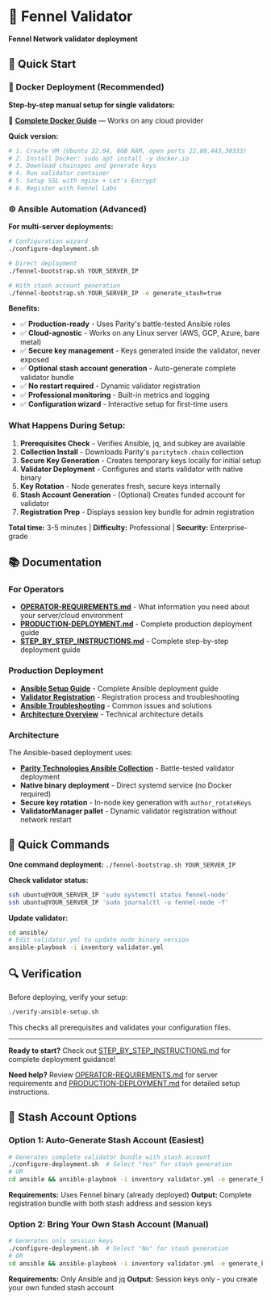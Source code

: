 # 🌱 Fennel Validator

**Fennel Network validator deployment**

## 🚀 Quick Start

### **🐳 Docker Deployment (Recommended)**
**Step-by-step manual setup for single validators:**

📖 **[Complete Docker Guide](docker/docs/86x_general_step_by_step_guide.md)** — Works on any cloud provider

**Quick version:**
```bash
# 1. Create VM (Ubuntu 22.04, 8GB RAM, open ports 22,80,443,30333)
# 2. Install Docker: sudo apt install -y docker.io
# 3. Download chainspec and generate keys
# 4. Run validator container
# 5. Setup SSL with nginx + Let's Encrypt
# 6. Register with Fennel Labs
```

### **⚙️ Ansible Automation (Advanced)**
**For multi-server deployments:**

```bash
# Configuration wizard
./configure-deployment.sh

# Direct deployment
./fennel-bootstrap.sh YOUR_SERVER_IP

# With stash account generation
./fennel-bootstrap.sh YOUR_SERVER_IP -e generate_stash=true
```

**Benefits:**
- ✅ **Production-ready** - Uses Parity's battle-tested Ansible roles
- ✅ **Cloud-agnostic** - Works on any Linux server (AWS, GCP, Azure, bare metal)
- ✅ **Secure key management** - Keys generated inside the validator, never exposed
- ✅ **Optional stash account generation** - Auto-generate complete validator bundle
- ✅ **No restart required** - Dynamic validator registration
- ✅ **Professional monitoring** - Built-in metrics and logging
- ✅ **Configuration wizard** - Interactive setup for first-time users

### What Happens During Setup:
1. **Prerequisites Check** - Verifies Ansible, jq, and subkey are available
2. **Collection Install** - Downloads Parity's `paritytech.chain` collection
3. **Secure Key Generation** - Creates temporary keys locally for initial setup
4. **Validator Deployment** - Configures and starts validator with native binary
5. **Key Rotation** - Node generates fresh, secure keys internally
6. **Stash Account Generation** - (Optional) Creates funded account for validator
7. **Registration Prep** - Displays session key bundle for admin registration

**Total time:** 3-5 minutes | **Difficulty:** Professional | **Security:** Enterprise-grade

## 📚 Documentation

### For Operators
- **[OPERATOR-REQUIREMENTS.md](OPERATOR-REQUIREMENTS.md)** - What information you need about your server/cloud environment  
- **[PRODUCTION-DEPLOYMENT.md](PRODUCTION-DEPLOYMENT.md)** - Complete production deployment guide
- **[STEP_BY_STEP_INSTRUCTIONS.md](STEP_BY_STEP_INSTRUCTIONS.md)** - Complete step-by-step deployment guide

### Production Deployment
- **[Ansible Setup Guide](ansible/README.md)** - Complete Ansible deployment guide
- **[Validator Registration](docs/VALIDATOR-REGISTRATION.md)** - Registration process and troubleshooting
- **[Ansible Troubleshooting](docs/ANSIBLE-TROUBLESHOOTING.md)** - Common issues and solutions
- **[Architecture Overview](docs/CHAINSPEC-ANSIBLE-ARCHITECTURE.md)** - Technical architecture details

### Architecture
The Ansible-based deployment uses:
- **[Parity Technologies Ansible Collection](https://galaxy.ansible.com/ui/repo/published/paritytech/chain/)** - Battle-tested validator deployment
- **Native binary deployment** - Direct systemd service (no Docker required)
- **Secure key rotation** - In-node key generation with `author_rotateKeys`
- **ValidatorManager pallet** - Dynamic validator registration without network restart

## 🚀 Quick Commands

**One command deployment:** `./fennel-bootstrap.sh YOUR_SERVER_IP`

**Check validator status:**
```bash
ssh ubuntu@YOUR_SERVER_IP 'sudo systemctl status fennel-node'
ssh ubuntu@YOUR_SERVER_IP 'sudo journalctl -u fennel-node -f'
```

**Update validator:**
```bash
cd ansible/
# Edit validator.yml to update node_binary_version
ansible-playbook -i inventory validator.yml
```

## 🔍 Verification

Before deploying, verify your setup:

```bash
./verify-ansible-setup.sh
```

This checks all prerequisites and validates your configuration files.

---

**Ready to start?** Check out [STEP_BY_STEP_INSTRUCTIONS.md](STEP_BY_STEP_INSTRUCTIONS.md) for complete deployment guidance!

**Need help?** Review [OPERATOR-REQUIREMENTS.md](OPERATOR-REQUIREMENTS.md) for server requirements and [PRODUCTION-DEPLOYMENT.md](PRODUCTION-DEPLOYMENT.md) for detailed setup instructions.

## 🔑 Stash Account Options

### Option 1: Auto-Generate Stash Account (Easiest)
```bash
# Generates complete validator bundle with stash account
./configure-deployment.sh  # Select "Yes" for stash generation
# OR
cd ansible && ansible-playbook -i inventory validator.yml -e generate_keys=true -e generate_stash=true
```

**Requirements:** Uses Fennel binary (already deployed)
**Output:** Complete registration bundle with both stash address and session keys

### Option 2: Bring Your Own Stash Account (Manual)
```bash
# Generates only session keys
./configure-deployment.sh  # Select "No" for stash generation  
# OR
cd ansible && ansible-playbook -i inventory validator.yml -e generate_keys=true
```

**Requirements:** Only Ansible and jq
**Output:** Session keys only - you create your own funded stash account
